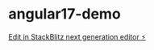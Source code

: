# angular17-demo

[Edit in StackBlitz next generation editor ⚡️](https://stackblitz.com/~/github.com/Jaykantjha/angular17-demo)